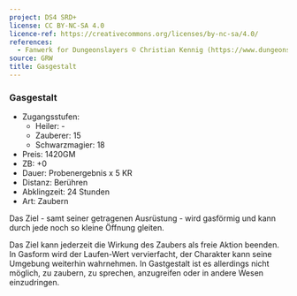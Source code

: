 ```yaml
---
project: DS4 SRD+
license: CC BY-NC-SA 4.0
licence-ref: https://creativecommons.org/licenses/by-nc-sa/4.0/
references: 
  - Fanwerk for Dungeonslayers © Christian Kennig (https://www.dungeonslayers.net/)
source: GRW
title: Gasgestalt
---
```


### Gasgestalt

- Zugangsstufen:
  - Heiler: -
  - Zauberer: 15
  - Schwarzmagier: 18
- Preis: 1420GM
- ZB: +0
- Dauer: Probenergebnis x 5 KR
- Distanz: Berühren
- Abklingzeit: 24 Stunden
- Art: Zaubern

Das Ziel - samt seiner getragenen Ausrüstung - wird gasförmig und kann durch jede noch so kleine Öffnung gleiten.

Das Ziel kann jederzeit die Wirkung des Zaubers als freie Aktion beenden. In Gasform wird der Laufen-Wert vervierfacht, der Charakter kann seine Umgebung weiterhin wahrnehmen. In Gastgestalt ist es allerdings nicht möglich, zu zaubern, zu sprechen, anzugreifen oder in andere Wesen einzudringen.

